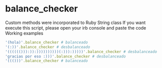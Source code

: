 # balance_checker


Custom methods were incorporated to Ruby String class
If you want execute this script, please open your irb console and paste the code
Working examples

```ruby
'(hola)'.balance_checker # balanceado
'(:))'.balance_checker # desbalanceado
'(((((())):)):))))))))))(:))):)))))'.balance_checker # desbalanceado
'gracias por eso :)))'.balance_checker # desbalanceado
'((()))'.balance_checker # balanceado
```